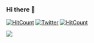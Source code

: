 ### Hi there 👋

[![HitCount](http://hits.dwyl.com/jithinsethu/jithinsethu.svg)]() 
[![Twitter](https://img.shields.io/twitter/url?label=jithinsethu&style=social&url=https%3A%2F%2Ftwitter.com%2Fjithin_sethu)](https://twitter.com/jithin_sethu) 
[![HitCount](https://img.shields.io/twitter/url?label=jithinsethu&logo=medium&style=social&url=https%3A%2F%2Fmedium.com%2F%40jithinsethu)](https://medium.com/@jithinsethu)

![](https://github-readme-stats.vercel.app/api?username=jithinsethu&count_private=true&theme=default&show_icons=true)


